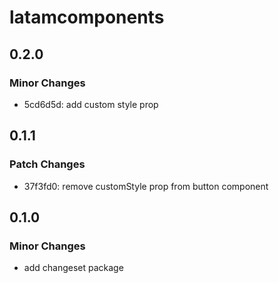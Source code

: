 # latamcomponents

## 0.2.0

### Minor Changes

- 5cd6d5d: add custom style prop

## 0.1.1

### Patch Changes

- 37f3fd0: remove customStyle prop from button component

## 0.1.0

### Minor Changes

- add changeset package
